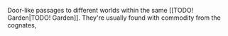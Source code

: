 Door-like passages to different worlds within the same [[TODO! Garden|TODO! Garden]]. They're usually found with commodity from the cognates, 